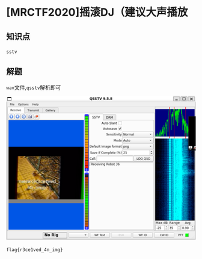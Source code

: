 # [MRCTF2020]摇滚DJ（建议大声播放

## 知识点

`sstv`

## 解题

`wav`文件,`qsstv`解析即可

![image-20231206112254946](./img/112-1.png)

`flag{r3ce1ved_4n_img}`